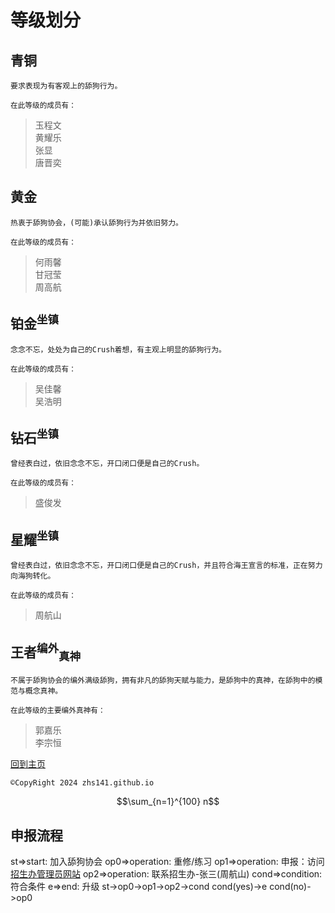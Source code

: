 # 等级划分
## 青铜  
```
要求表现为有客观上的舔狗行为。
```
<sub>在此等级的成员有：</sub>  
>玉程文  
>黄耀乐  
>张显  
>唐晋奕  


## 黄金  
```
热衷于舔狗协会，(可能)承认舔狗行为并依旧努力。  
```
<sub>在此等级的成员有：</sub>  
>何雨馨  
>甘冠莹  
>周高航  


## 铂金<sup>坐镇</sup>  
```
念念不忘，处处为自己的Crush着想，有主观上明显的舔狗行为。  
```
<sub>在此等级的成员有：</sub>  
>吴佳馨  
>吴浩明  


## 钻石<sup>坐镇</sup>  
```
曾经表白过，依旧念念不忘，开口闭口便是自己的Crush。  
```
<sub>在此等级的成员有：</sub>  
>盛俊发  


## 星耀<sup>坐镇</sup>  
```
曾经表白过，依旧念念不忘，开口闭口便是自己的Crush，并且符合海王宣言的标准，正在努力向海狗转化。  
```
<sub>在此等级的成员有：</sub>  
>周航山  


## 王者<sup>编外</sup><sub>真神</sub>  
```
不属于舔狗协会的编外满级舔狗，拥有非凡的舔狗天赋与能力，是舔狗中的真神，在舔狗中的模范与概念真神。  
```
<sub>在此等级的主要编外真神有：</sub>  
>郭嘉乐  
>李宗恒  


[回到主页](https://zhs141.github.io/dsla)
```
©CopyRight 2024 zhs141.github.io
```


$$\sum_{n=1}^{100} n$$  
## 申报流程  
st=>start: 加入舔狗协会
op0=>operation: 重修/练习
op1=>operation: 申报：访问[招生办管理员网站](https://zhs141.github.io)
op2=>operation: 联系招生办-张三(周航山)
cond=>condition: 符合条件
e=>end: 升级
st->op0->op1->op2->cond
cond(yes)->e
cond(no)->op0 
